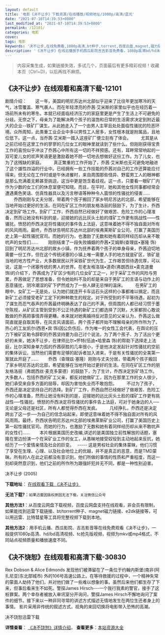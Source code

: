 ```yaml
---
layout: default
title: '电影《决不让步》下载资源/在线播放/视频地址/1080p/高清/蓝光'
date: "2021-07-10T14:39:53+0800"
last_modified_at: "2021-07-10T14:39:53+0800"
permalink: /12101/
categories: 电影
cover:
tags: 电影
keywords: '决不让步,在线免费看,1080p高清,bt种子,torrent,百度云盘,magnet,磁力链,迅雷下载资源'
description: '《决不让步》在线云播放手机西瓜影院吉吉影音免费看，1080p高清bd/hd未删减完整版和tc抢先枪版，mkv/mp4格式，附带bt/torrent种子、magnet/磁力链、百度云盘、网盘资源迅雷下载链接'
---
```


>内容采集生成，如果链接失效，多试几个，页面最后有更多精彩视频！收藏本页（Ctrl+D)，以后再找不麻烦。


## 《决不让步》在线观看和高清下载-12101

剧情介绍：　　这一年，美国的明尼苏达州北部似乎迎来了比往年更加寒冷的天气，冰雪覆盖、寒气袭人。而在年轻漂亮的乔茜·艾米斯的家里似乎也在经历着一场前所未有的寒冬。本就已经面临经济压力的家庭里更是产生了生活上不可避免的分歧。无奈之下，母亲为了能解决两个孩子的温饱和日常的生活需求决定到附近最大的企业--铁矿厂谋生。从此她走入了一个由男人主宰且处处面临性骚扰的险恶环境。众所周知，此类重工业企业中多以男性工人居多，女性根本就是附属品，且地位低下。这一点，当乔茜·艾米斯一踏入这座矿厂便立刻有了体会。 　　尤其是从之前已经在这里工作的寥寥的几位女工的眼神里就读到了些什么。但刚刚获得宝贵工作的喜悦似乎冲淡了乔茜心中所有这一切的不祥预感。还有，耳畔常常响起的一双可爱儿女的欢声笑语更是激励着她不顾一切地去想做好这份工作。为了儿女，也为了这残缺的家庭。 　　真正繁重的工作开始了，乔茜·艾米斯也无可避免地融进了这个雄性四溢的行业中。已经拥有一些工作技能的乔茜对自己的工作还算能应付得来，但无论在工作时或是午休进餐时，来自周围那些怪异、野蛮男工人的眼神都是那么充满着无赖甚至挑逗，这当中更是饱含着歧视。这一点，只要看一眼矿厂内作为少数的女工们的休息室便可知晓。而且，在平时，她和其他女性同事都经常会遭遇黄色笑话、仿真性器具以及污言秽语等种种令人震惊的性骚扰的侵害…… 　　乔西刚刚与丈夫分居，带着两个孩子搬回了家乡明尼苏达的北部，希望能够在当地开始过更好的生活。在同在矿区工作的朋友格洛丽的鼓励下，为了生计，乔西决定到矿场工作。到矿厂工作，乔西自然已经做好了做艰苦、危险工作的心理准备，然而让她没有料到的是，迎接她的远比灰头土脸的煤矿工作更有挑战性——性骚扰。愤怒的乔西决定将性骚扰的事件告上法庭，这意味着她不得不独自面对所有的风风雨雨。最终，乔西状告明尼苏达州北部的埃弗莱斯矿业公司，打赢了美国历史上第一起性骚扰官司。而她的行为，也激励了无数和她有着同样经历却从来不敢吭声的女性们…… 　　刚刚结束了一段失败婚姻的乔茜•艾姆斯(查理兹•塞隆 饰)回到了明尼苏达州北部的故乡小镇，作为抚养着两个孩子的单身母亲，乔茜迫切地需要一份工作，但在这个传统闭塞的小镇上唯一需要人手的地方就是矿区，铁矿是当地的地方性产业，大多数居民以开采铁矿世代为生，工作艰苦但待遇优厚，可以说，这是一个闭塞传统的男人的世界。在老友格洛瑞•道奇(弗朗西丝•麦克道曼 饰)的介绍下，乔茜成为了矿区少有的几位女矿工之一，对于采矿工作的风险与劳累，乔茜做足了思想准备，但令她始料不及的却是来自于男矿工的言语与动作上的恶意骚扰，阴冷潮湿的矿下俨然成为了一些人肆无忌惮的温床。 　　在男矿工的眼中，女矿工一无是处，认为她们就连开卡车运石头这样的小事都难以搞定，而且新矿工必须接受老矿工定下的种种欺生的规定。对于所受到的不平等待遇，起初为了谋生而忍气吞声的乔茜最终明确表达了自己的不满，但周围的人都已经习惯于墨守陈规，从矿区主管到受到不公正待遇的新矿工们都选择了沉默，大家都担心敢说敢做的乔茜把事情弄得更糟，本来就对她离婚持反对意见的父亲认为，乔茜这么做简直就是自取其辱，在风言风语面前，两个孩子都开始不理解母亲的所作所为了。热心的工友凯尔(西恩•宾 饰)因公负伤后，作为唯一的女性工会代表，在舆论的压力下被矿区勒令辞职的乔茜坚持要为自己讨个说法，为了两个孩子、为了活出个更好的未来，她决不让步，在律师比尔•怀特(伍迪•哈里森 饰)的帮助下选择走上法庭，比尔深知身单力孤的乔茜获胜的几率很小，于是他决定发起针对性骚扰的空前的集体诉讼，当然他们需要有足够的起诉者加入进来，于是有关性骚扰的全美第一案就此开庭了…… 　　乔西（查理兹·塞隆）刚刚与丈夫分居，带着两个孩子搬回了家乡明尼苏达的北部，希望能够在当地开始过更好的生活。在同在矿区工作的朋友格洛丽（弗朗西丝·麦克多蒙德）的鼓励下，为了生计，乔西决定到矿场工作。大多数人，包括乔西的矿工父亲，都反对她做矿工，因为在那里工作的女人很少，她们承受来自多方面的屈辱，却因为害怕失业而不敢抱怨。 　　不过为了孩子，乔西还是决定坚持自己的选择。到矿厂工作，乔西自然已经做好了做艰苦、危险工作的心理准备，然而让她没有料到的是，迎接她的远比灰头土脸的煤矿工作更有挑战性──性骚扰。愤怒的乔西决定将性骚扰的事件告上法庭，可对于她身边的人──无论是父母还是社区，所有人都觉得乔西在发疯。 　　几经挣扎，乔西还是决定跨出了这一步──为自己的信念站起来，即使这意味着她不得不独自面对所有的风风雨雨。最终，乔西状告明尼苏达州北部的埃弗莱斯矿业公司，打赢了美国历史上第一起性骚扰官司。而她的行为，也激励了无数和她有着同样经历却从来不敢吭声的女性们…… 　　本片根据美国历史改编,讲述的是美国独立前性解放的话题，塞隆在里边扮演一个在采矿业工作的女工，从愚昧地接受奴役到主动地起来反抗，她经历了一个爱情亲情及社会的巨变。　 ----- 这是男权社会的集体蒙昧，他们习惯了享受在生理、心理、以及社会地位上的优越，并不是真正的恶意，而是TMD蒙昧。所有的人在此之前都没有意识到，他们所做的事情的性质和严重程度，而这一刻却突然意识到，他们之前的所作所为跟强奸犯并无不同，都是一种性别迫害。


决不让步 (2005)

**下载地址**： [在线观看下载 《决不让步》](https://www.btbtdy.me/btdy/dy7227.html) 


**无法下载?**：`如果迅雷因版权原因无法下载，关注微信公众号 `

**其他方法1**：从百度云网盘下载视频，百度云网盘支持在线观看，非会员有限制，如果能找到迅雷下载链接、bt/torrent种子、magnet磁力链接、e2dk链接等，可以用迅雷、比特彗星等工具将完整视频下载到本地。

**其他方法2**：用手机云播、西瓜影院、吉吉影音等在线免费观看《决不让步》，一般提供1080p高清、hd/bd高清视频、tc抢先版视频，视频为mkv或mp4格式，不同站点视频质量和播放速度不同。


## 《决不饶恕》在线观看和高清下载-30830

Rex Dobson & Alice Edmonds 发现他们被滞留在了一条位于约翰内斯堡(南非(阿扎尼亚)东北部城市) 外的106号高速公路上。在等待救援的过程中，一个精神失常的蒙面人劫持了他们，并对他们做了一些难以想象的事。虽然后来他们都生存了下来，但事后看来生不如死。警探James Hirsch---一个我行我素的警官，接手了这桩罪案。两个幸存者被放入审讯室分开询问，警探James Hirsch不懈地询问了案件的细节。接下来以一种非同寻常的讲述方式描述无情地发生在两位生还者身上的事情。 影片采用非传统的叙述方式，视角的来回切换将电影带入恐怖的高潮。


决不饶恕迅雷下载

**详情查看**： [《决不饶恕》详情介绍](/movie/30830/)， **查看更多**：[本站资源大全](/movie/t/all/)

